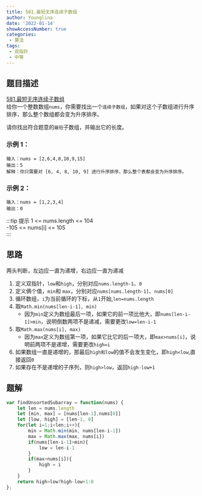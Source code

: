 ```yaml
---
title: 581.最短无序连续子数组
author: Younglina
date: '2022-01-14'
showAccessNumber: true
categories:
 - 算法
tags:
 - 双指针
 - 中等
---
```


## 题目描述
[581.最短无序连续子数组](https://leetcode-cn.com/problems/shortest-unsorted-continuous-subarray/)  
给你一个整数数组`nums`，你需要找出一个`连续子数组`，如果对这个子数组进行升序排序，那么整个数组都会变为升序排序。

请你找出符合题意的`最短`子数组，并输出它的长度。

### 示例 1：
```
输入：nums = [2,6,4,8,10,9,15]  
输出：5  
解释：你只需要对 [6, 4, 8, 10, 9] 进行升序排序，那么整个表都会变为升序排序。
```

### 示例 2：
```
输入：nums = [1,2,3,4]  
输出：0  
```

:::tip 提示
1 <= nums.length <= 104  
-105 <= nums[i] <= 105  
:::

## 思路
两头判断，左边应一直为递增，右边应一直为递减
1. 定义双指针，`low`和`high`，分别对应`nums.length-1`、`0`
2. 定义俩个值，`min`和 `max`，分别对应`nums[nums.length-1]`、`nums[0]`
3. 循环数组，`i`为当前循环的下标，从`1`开始,`len=nums.length`
4. 取`Math.min(nums[len-i-1], min)`
   * 因为`min`定义为数组最后一项，如果它的前一项比他大，即`nums[len-i-1]>min`，说明倒数两项不是递减，需要更改`low=len-i-1`
5. 取`Math.max(nums[i], max)`
   * 因为`max`定义为数组第一项，如果它比它的后一项大，即`max>nums[i]`，说明前两项不是递增，需要更改`high=i`
6. 如果数组一直是递增的，那最后`high和low`的值不会发生变化，即`high<low`,直接返回`0`
7. 如果存在不是递增的子序列，则`high>low`，返回`high-low+1`

## 题解
```javascript
var findUnsortedSubarray = function(nums) {
    let len = nums.length
    let [min, max] = [nums[len-1],nums[0]]
    let [low, high] = [len-1, 0]
    for(let i=1;i<len;i++){
        min = Math.min(min, nums[len-i-1])
        max = Math.max(max, nums[i])
        if(nums[len-i-1]>min){
            low = len-i-1
        }
        if(max>nums[i]){
            high = i
        }
    }
    return high>low?high-low+1:0
};
```
